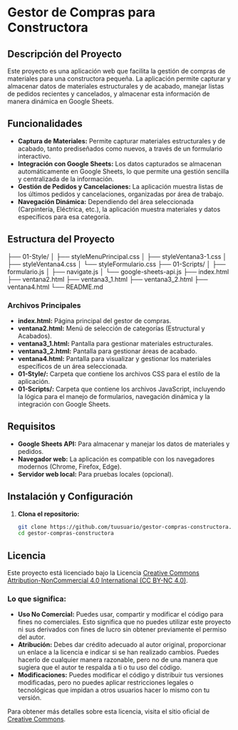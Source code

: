 # Gestor de Compras para Constructora

## Descripción del Proyecto

Este proyecto es una aplicación web que facilita la gestión de compras de materiales para una constructora pequeña. La aplicación permite capturar y almacenar datos de materiales estructurales y de acabado, manejar listas de pedidos recientes y cancelados, y almacenar esta información de manera dinámica en Google Sheets.

## Funcionalidades

- **Captura de Materiales:** Permite capturar materiales estructurales y de acabado, tanto prediseñados como nuevos, a través de un formulario interactivo.
- **Integración con Google Sheets:** Los datos capturados se almacenan automáticamente en Google Sheets, lo que permite una gestión sencilla y centralizada de la información.
- **Gestión de Pedidos y Cancelaciones:** La aplicación muestra listas de los últimos pedidos y cancelaciones, organizadas por área de trabajo.
- **Navegación Dinámica:** Dependiendo del área seleccionada (Carpintería, Eléctrica, etc.), la aplicación muestra materiales y datos específicos para esa categoría.

## Estructura del Proyecto

├── 01-Style/ │ ├── styleMenuPrincipal.css │ ├── styleVentana3-1.css │ ├── styleVentana4.css │ └── styleFormulario.css ├── 01-Scripts/ │ ├── formulario.js │ ├── navigate.js │ └── google-sheets-api.js ├── index.html ├── ventana2.html ├── ventana3_1.html ├── ventana3_2.html ├── ventana4.html └── README.md



### Archivos Principales

- **index.html:** Página principal del gestor de compras.
- **ventana2.html:** Menú de selección de categorías (Estructural y Acabados).
- **ventana3_1.html:** Pantalla para gestionar materiales estructurales.
- **ventana3_2.html:** Pantalla para gestionar áreas de acabado.
- **ventana4.html:** Pantalla para visualizar y gestionar los materiales específicos de un área seleccionada.
- **01-Style/:** Carpeta que contiene los archivos CSS para el estilo de la aplicación.
- **01-Scripts/:** Carpeta que contiene los archivos JavaScript, incluyendo la lógica para el manejo de formularios, navegación dinámica y la integración con Google Sheets.

## Requisitos

- **Google Sheets API:** Para almacenar y manejar los datos de materiales y pedidos.
- **Navegador web:** La aplicación es compatible con los navegadores modernos (Chrome, Firefox, Edge).
- **Servidor web local:** Para pruebas locales (opcional).

## Instalación y Configuración

1. **Clona el repositorio:**
   ```bash
   git clone https://github.com/tuusuario/gestor-compras-constructora.git
   cd gestor-compras-constructora

## Licencia

Este proyecto está licenciado bajo la Licencia [Creative Commons Attribution-NonCommercial 4.0 International (CC BY-NC 4.0)](https://creativecommons.org/licenses/by-nc/4.0/). 

### Lo que significa:

- **Uso No Comercial:** Puedes usar, compartir y modificar el código para fines no comerciales. Esto significa que no puedes utilizar este proyecto ni sus derivados con fines de lucro sin obtener previamente el permiso del autor.
- **Atribución:** Debes dar crédito adecuado al autor original, proporcionar un enlace a la licencia e indicar si se han realizado cambios. Puedes hacerlo de cualquier manera razonable, pero no de una manera que sugiera que el autor te respalda a ti o tu uso del código.
- **Modificaciones:** Puedes modificar el código y distribuir tus versiones modificadas, pero no puedes aplicar restricciones legales o tecnológicas que impidan a otros usuarios hacer lo mismo con tu versión.

Para obtener más detalles sobre esta licencia, visita el sitio oficial de [Creative Commons](https://creativecommons.org/licenses/by-nc/4.0/).

